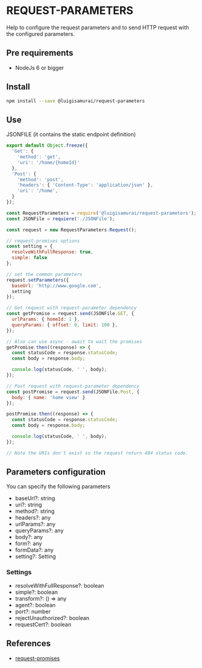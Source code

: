 # REQUEST-PARAMETERS

Help to configure the request parameters and to send HTTP request with the configured parameters.

## Pre requirements

- NodeJs 6 or bigger

## Install

```sh
npm install --save @luigisamurai/request-parameters
```

## Use
JSONFILE (it contains the static endpoint definition)

```javascript
export default Object.freeze({
  'Get': {
    'method': 'get',
    'uri': '/home/{homeId}'
  },
  'Post': {
    'method': 'post',
    'headers': { 'Content-Type': 'application/json' },
    'uri': '/home',
  }
});
```

```javascript
const RequestParameters = require('@luigisamurai/request-parameters');
const JSONFile = requiere('./JSONFile');

const request = new RequestParameters.Request();

// request-promises options
const setting = {
  resolveWithFullResponse: true,
  simple: false
};

// set the common parameters
request.setParameters({
  baseUrl: 'http://www.google.com',
  setting
});

// Get request with request-parameter dependency
const getPromise = request.send(JSONFile.GET, {
  urlParams: { homeId: 1 },
  queryParams: { offset: 0, limit: 100 },
});

// Also can use async - await to wait the promises
getPromise.then((response) => {
  const statusCode = response.statusCode;
  const body = response.body;

  console.log(statusCode, ' ', body);
});

// Post request with request-parameter dependency
const postPromise = request.send(JSONFile.Post, {
  body: { name: 'home view' }
});

postPromise.then((response) => {
  const statusCode = response.statusCode;
  const body = response.body;

  console.log(statusCode, ' ', body);
});

// Note the URIs don't exist so the request return 404 status code.
```

## Parameters configuration

You can specify the following parameters

- baseUrl?: string
- uri?: string
- method?: string
- headers?: any
- urlParams?: any
- queryParams?: any
- body?: any
- form?: any
- formData?: any
- setting?: Setting

### Settings

- resolveWithFullResponse?: boolean
- simple?: boolean
- transform?: () => any
- agent?: boolean
- port?: number
- rejectUnauthorized?: boolean
- requestCert?: boolean

## References

- [request-promises](https://www.npmjs.com/package/request-promise)
